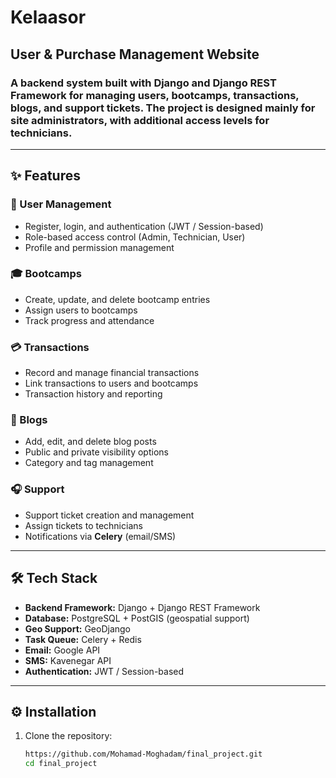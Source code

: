 # Kelaasor

## User & Purchase Management Website
### A backend system built with **Django** and **Django REST Framework** for managing users, bootcamps, transactions, blogs, and support tickets.  The project is designed mainly for **site administrators**, with additional access levels for **technicians**.

---
## ✨ Features

### 👥 User Management
- Register, login, and authentication (JWT / Session-based)  
- Role-based access control (Admin, Technician, User)  
- Profile and permission management  

### 🎓 Bootcamps
- Create, update, and delete bootcamp entries  
- Assign users to bootcamps  
- Track progress and attendance  

### 💳 Transactions
- Record and manage financial transactions  
- Link transactions to users and bootcamps  
- Transaction history and reporting  

### 📝 Blogs
- Add, edit, and delete blog posts  
- Public and private visibility options  
- Category and tag management  

### 🎧 Support
- Support ticket creation and management  
- Assign tickets to technicians  
- Notifications via **Celery** (email/SMS)  

---

## 🛠 Tech Stack
- **Backend Framework:** Django + Django REST Framework  
- **Database:** PostgreSQL + PostGIS (geospatial support)  
- **Geo Support:** GeoDjango  
- **Task Queue:** Celery + Redis  
- **Email:** Google API  
- **SMS:** Kavenegar API  
- **Authentication:** JWT / Session-based  

---

## ⚙️ Installation

1. Clone the repository:
   ```bash
   https://github.com/Mohamad-Moghadam/final_project.git
   cd final_project